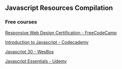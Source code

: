## Javascript Resources Compilation

### Free courses
[Responsive Web Design Certification - FreeCodeCamp](https://learn.freecodecamp.org/)

[Introduction to Javascript - Codecademy](https://www.codecademy.com/learn/introduction-to-javascript)

[Javascript 30 - WesBos](https://javascript30.com/)

[Javascript Essentials - Udemy](https://www.udemy.com/javascript-essentials/)
